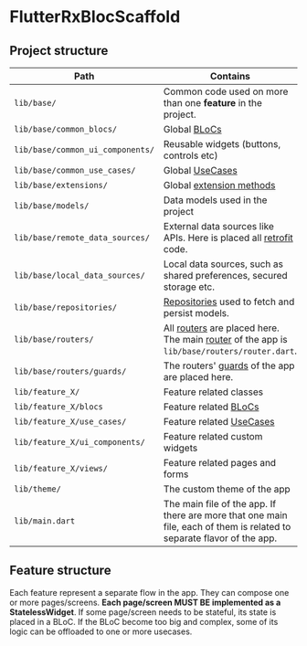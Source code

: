 # FlutterRxBlocScaffold

## Project structure

| Path | Contains |
| ------------ | ------------ |
| `lib/base/` | Common code used on more than one **feature** in the project. |
| `lib/base/common_blocs/` | Global [BLoCs](https://pub.dev/packages/rx_bloc#business-logic-layer---bloc) |
| `lib/base/common_ui_components/` | Reusable widgets (buttons, controls etc) |
| `lib/base/common_use_cases/` | Global [UseCases](https://pub.dev/packages/rx_bloc#shared-business-logic-layer---service) |
| `lib/base/extensions/` | Global [extension methods](https://dart.dev/guides/language/extension-methods) |
| `lib/base/models/` | Data models used in the project |
| `lib/base/remote_data_sources/` | External data sources like APIs. Here is placed all [retrofit](https://pub.dev/packages/retrofit) code. |
| `lib/base/local_data_sources/` | Local data sources, such as shared preferences, secured storage etc. |
| `lib/base/repositories/` | [Repositories](https://pub.dev/packages/rx_bloc#data-layer---repository) used to fetch and persist models.
| `lib/base/routers/` | All [routers](https://pub.dev/packages/auto_route#setup-and-usage) are placed here. The main [router](https://pub.dev/packages/auto_route#setup-and-usage) of the app is `lib/base/routers/router.dart`. |
| `lib/base/routers/guards/` | The routers' [guards](https://pub.dev/packages/auto_route#setup-and-usage) of the app are placed here. |
| `lib/feature_X/` | Feature related classes |
| `lib/feature_X/blocs` | Feature related [BLoCs](https://pub.dev/packages/rx_bloc#business-logic-layer---bloc) |
| `lib/feature_X/use_cases/` | Feature related [UseCases](https://pub.dev/packages/rx_bloc#shared-business-logic-layer---service) |
| `lib/feature_X/ui_components/` | Feature related custom widgets |
| `lib/feature_X/views/` | Feature related pages and forms |
| `lib/theme/` | The custom theme of the app |
| `lib/main.dart` | The main file of the app. If there are more that one main file, each of them is related to separate flavor of the app. |

## Feature structure

Each feature represent a separate flow in the app. They can compose one or more pages/screens. **Each page/screen MUST BE implemented as a StatelessWidget**. If some page/screen needs to be stateful, its state is placed in a BLoC. If the BLoC become too big and complex, some of its logic can be offloaded to one or more usecases.
